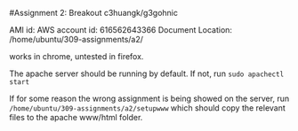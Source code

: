 #Assignment 2: Breakout
c3huangk/g3gohnic


AMI id: <not yet created>
AWS account id: 616562643366
Document Location: /home/ubuntu/309-assignments/a2/


works in chrome, untested in firefox. 

The apache server should be running by default. If not, run
`sudo apachectl start`

If for some reason the wrong assignment is being 
showed  on the server, run
`/home/ubuntu/309-assignments/a2/setupwww`
which should copy the relevant files to the apache www/html folder.